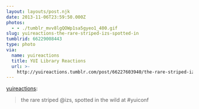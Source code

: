 ```yaml
---
layout: layouts/post.njk
date: 2013-11-06T23:59:50.000Z
photos:
  - - ./tumblr_mvv8lgQOWp1sa5gyeo1_400.gif
slug: yuireactions-the-rare-striped-izs-spotted-in
tumblrid: 66229008443
type: photo
via:
  name: yuireactions
  title: YUI Library Reactions
  url: >-
    http://yuireactions.tumblr.com/post/66227603940/the-rare-striped-izs-spotted-in-the-wild-at
---
```

<p><a href="http://yuireactions.tumblr.com/post/66227603940/the-rare-striped-izs-spotted-in-the-wild-at" class="tumblr_blog">yuireactions</a>:</p>

<blockquote><p>the rare striped @izs, spotted in the wild at #yuiconf</p></blockquote>
